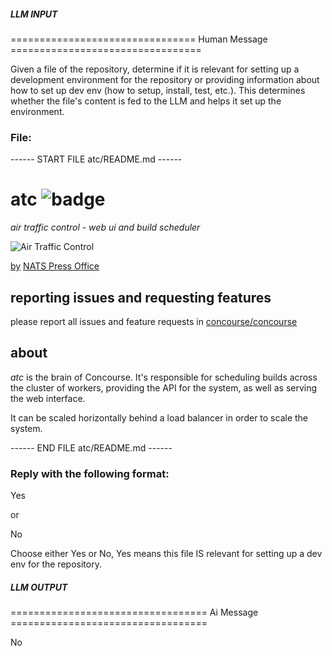 ##### LLM INPUT #####
================================ Human Message =================================

Given a file of the repository, determine if it is relevant for setting up a development environment for the repository or providing information about how to set up dev env (how to setup, install, test, etc.). This determines whether the file's content is fed to the LLM and helps it set up the environment.

### File:
------ START FILE atc/README.md ------
# atc ![badge](https://ci.concourse-ci.org/api/v1/teams/main/pipelines/main/jobs/bosh-rc/badge)

*air traffic control - web ui and build scheduler*

![Air Traffic Control](https://farm6.staticflickr.com/5605/15405605898_7ba5062618_d.jpg)

[by](https://creativecommons.org/licenses/by-nc-nd/2.0/) [NATS Press Office](https://www.flickr.com/photos/natspressoffice/)

## reporting issues and requesting features

please report all issues and feature requests in [concourse/concourse](https://github.com/concourse/concourse/issues)

## about

*atc* is the brain of Concourse. It's responsible for scheduling builds across
the cluster of workers, providing the API for the system, as well as serving
the web interface.

It can be scaled horizontally behind a load balancer in order to scale the
system.

------ END FILE atc/README.md ------

### Reply with the following format:

<rel>Yes</rel>

or

<rel>No</rel>

Choose either Yes or No, Yes means this file IS relevant for setting up a dev env for the repository.

##### LLM OUTPUT #####
================================== Ai Message ==================================

<rel>No</rel>